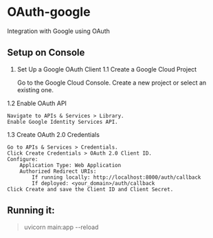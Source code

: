 # OAuth-google

Integration with Google using OAuth

## Setup on Console

1. Set Up a Google OAuth Client
1.1 Create a Google Cloud Project

    Go to the Google Cloud Console.
    Create a new project or select an existing one.

1.2 Enable OAuth API

    Navigate to APIs & Services > Library.
    Enable Google Identity Services API.

1.3 Create OAuth 2.0 Credentials

    Go to APIs & Services > Credentials.
    Click Create Credentials > OAuth 2.0 Client ID.
    Configure:
        Application Type: Web Application
        Authorized Redirect URIs:
            If running locally: http://localhost:8000/auth/callback
            If deployed: <your_domain>/auth/callback
    Click Create and save the Client ID and Client Secret.


## Running it:

> uvicorn main:app --reload